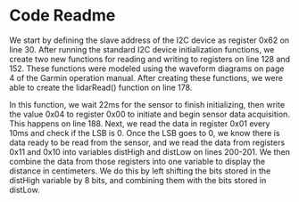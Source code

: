 # Code Readme

We start by defining the slave address of the I2C device as register 0x62 on line 30. After running the standard I2C device initialization functions, we create two new functions for reading and writing to registers on line 128 and 152. These functions were modeled using the waveform diagrams on page 4 of the Garmin operation manual. After creating these functions, we were able to create the lidarRead() function on line 178.

In this function, we wait 22ms for the sensor to finish initializing, then write the value 0x04 to register 0x00 to initiate and begin sensor data acquisition. This happens on line 188. Next, we read the data in register 0x01 every 10ms and check if the LSB is 0. Once the LSB goes to 0, we know there is data ready to be read from the sensor, and we read the data from registers 0x11 and 0x10 into variables distHigh and distLow on lines 200-201. We then combine the data from those registers into one variable to display the distance in centimeters. We do this by left shifting the bits stored in the distHigh variable by 8 bits, and combining them with the bits stored in distLow.